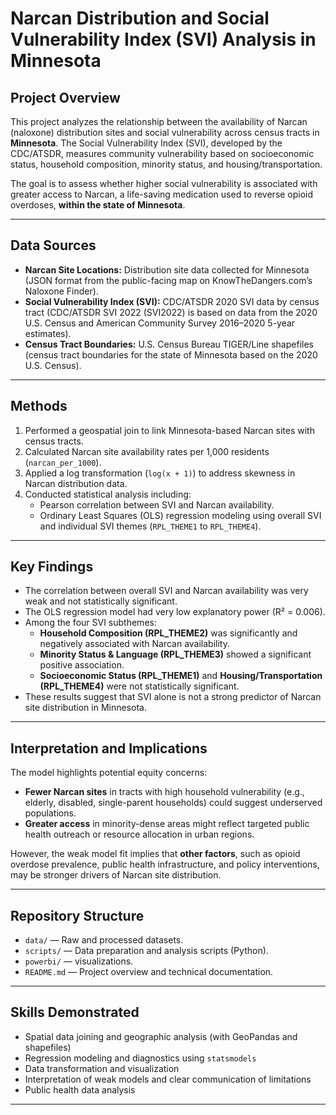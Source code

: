 # Narcan Distribution and Social Vulnerability Index (SVI) Analysis in Minnesota

## Project Overview

This project analyzes the relationship between the availability of Narcan (naloxone) distribution sites and social vulnerability across census tracts in **Minnesota**. The Social Vulnerability Index (SVI), developed by the CDC/ATSDR, measures community vulnerability based on socioeconomic status, household composition, minority status, and housing/transportation.

The goal is to assess whether higher social vulnerability is associated with greater access to Narcan, a life-saving medication used to reverse opioid overdoses, **within the state of Minnesota**.

---

## Data Sources

- **Narcan Site Locations:** Distribution site data collected for Minnesota (JSON format from the public-facing map on KnowTheDangers.com’s Naloxone Finder).
- **Social Vulnerability Index (SVI):** CDC/ATSDR 2020 SVI data by census tract (CDC/ATSDR SVI 2022 (SVI2022) is based on data from the 2020 U.S. Census and American Community Survey 2016–2020 5-year estimates).
- **Census Tract Boundaries:** U.S. Census Bureau TIGER/Line shapefiles (census tract boundaries for the state of Minnesota based on the 2020 U.S. Census).

---

## Methods

1. Performed a geospatial join to link Minnesota-based Narcan sites with census tracts.
2. Calculated Narcan site availability rates per 1,000 residents (`narcan_per_1000`).
3. Applied a log transformation (`log(x + 1)`) to address skewness in Narcan distribution data.
4. Conducted statistical analysis including:
   - Pearson correlation between SVI and Narcan availability.
   - Ordinary Least Squares (OLS) regression modeling using overall SVI and individual SVI themes (`RPL_THEME1` to `RPL_THEME4`).

---

## Key Findings

- The correlation between overall SVI and Narcan availability was very weak and not statistically significant.
- The OLS regression model had very low explanatory power (R² = 0.006).
- Among the four SVI subthemes:
  - **Household Composition (RPL_THEME2)** was significantly and negatively associated with Narcan availability.
  - **Minority Status & Language (RPL_THEME3)** showed a significant positive association.
  - **Socioeconomic Status (RPL_THEME1)** and **Housing/Transportation (RPL_THEME4)** were not statistically significant.
- These results suggest that SVI alone is not a strong predictor of Narcan site distribution in Minnesota.

---

## Interpretation and Implications

The model highlights potential equity concerns:

- **Fewer Narcan sites** in tracts with high household vulnerability (e.g., elderly, disabled, single-parent households) could suggest underserved populations.
- **Greater access** in minority-dense areas might reflect targeted public health outreach or resource allocation in urban regions.

However, the weak model fit implies that **other factors**, such as opioid overdose prevalence, public health infrastructure, and policy interventions, may be stronger drivers of Narcan site distribution.

---

## Repository Structure

- `data/` — Raw and processed datasets.
- `scripts/` — Data preparation and analysis scripts (Python).
- `powerbi/` — visualizations.
- `README.md` — Project overview and technical documentation.

---

## Skills Demonstrated

- Spatial data joining and geographic analysis (with GeoPandas and shapefiles)
- Regression modeling and diagnostics using `statsmodels`
- Data transformation and visualization
- Interpretation of weak models and clear communication of limitations
- Public health data analysis

---

